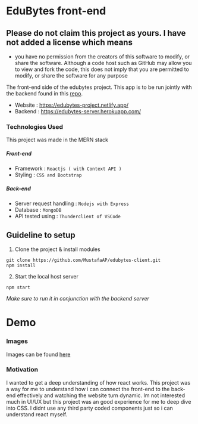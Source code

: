 # EduBytes front-end

## Please do not claim this project as yours. I have not added a license which means
- you have no permission from the creators of this software to  modify, or share the software. Although a code host such as GitHub may allow you to view and fork the code, this does not imply that you are permitted to modify, or share the software for any purpose

The front-end side of the edubytes project. This app is to be run jointly with the backend found in this [repo](https://github.com/MustafaAP/edubytes-server).

- Website : https://edubytes-project.netlify.app/
- Backend : https://edubytes-server.herokuapp.com/


### Technologies Used
This project was made in the MERN stack

##### Front-end
- Framework : `Reactjs ( with Context API )`
- Styling : `CSS and Bootstrap`

##### Back-end
- Server request handling : `Nodejs with Express`
- Database : `MongoDB`
- API tested using : `Thunderclient of VSCode`

## Guideline to setup

1. Clone the project & install modules
``` 
git clone https://github.com/MustafaAP/edubytes-client.git
npm install
```

2. Start the local host server
```
npm start
```

_Make sure to run it in conjunction with the backend server_

# Demo

### Images

Images can be found [here](/Demo)


### Motivation

I wanted to get a deep understanding of how react works. This project was a way for me to understand how i can connect the front-end to the back-end effectively and watching the website turn dynamic. Im not interested much in UI/UX but this project was an good experience for me to deep dive into CSS. I didnt use any third party coded components just so i can understand react myself.


